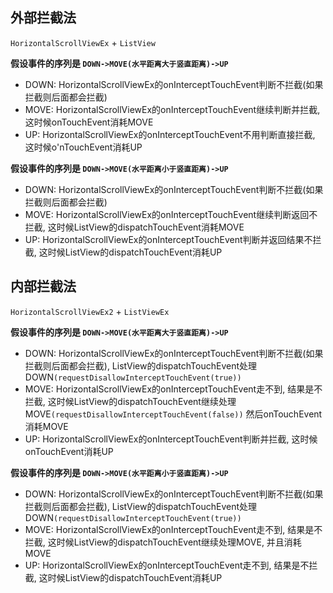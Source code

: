 ## 外部拦截法

`HorizontalScrollViewEx` + `ListView`

**假设事件的序列是 `DOWN->MOVE(水平距离大于竖直距离)->UP`**

- DOWN: HorizontalScrollViewEx的onInterceptTouchEvent判断不拦截(如果拦截则后面都会拦截)
- MOVE: HorizontalScrollViewEx的onInterceptTouchEvent继续判断并拦截, 这时候onTouchEvent消耗MOVE
- UP: HorizontalScrollViewEx的onInterceptTouchEvent不用判断直接拦截, 这时候o'nTouchEvent消耗UP

**假设事件的序列是 `DOWN->MOVE(水平距离小于竖直距离)->UP`**

- DOWN: HorizontalScrollViewEx的onInterceptTouchEvent判断不拦截(如果拦截则后面都会拦截)
- MOVE: HorizontalScrollViewEx的onInterceptTouchEvent继续判断返回不拦截, 这时候ListView的dispatchTouchEvent消耗MOVE
- UP: HorizontalScrollViewEx的onInterceptTouchEvent判断并返回结果不拦截, 这时候ListView的dispatchTouchEvent消耗UP

## 内部拦截法

`HorizontalScrollViewEx2` + `ListViewEx`

**假设事件的序列是 `DOWN->MOVE(水平距离大于竖直距离)->UP`**

- DOWN: HorizontalScrollViewEx的onInterceptTouchEvent判断不拦截(如果拦截则后面都会拦截), 
ListView的dispatchTouchEvent处理DOWN`(requestDisallowInterceptTouchEvent(true))`
- MOVE: HorizontalScrollViewEx的onInterceptTouchEvent走不到, 结果是不拦截, 
这时候ListView的dispatchTouchEvent继续处理MOVE`(requestDisallowInterceptTouchEvent(false))`
然后onTouchEvent消耗MOVE
- UP: HorizontalScrollViewEx的onInterceptTouchEvent判断并拦截, 这时候onTouchEvent消耗UP

**假设事件的序列是 `DOWN->MOVE(水平距离小于竖直距离)->UP`**

- DOWN: HorizontalScrollViewEx的onInterceptTouchEvent判断不拦截(如果拦截则后面都会拦截),
ListView的dispatchTouchEvent处理DOWN`(requestDisallowInterceptTouchEvent(true))`
- MOVE: HorizontalScrollViewEx的onInterceptTouchEvent走不到, 结果是不拦截, 这时候ListView的dispatchTouchEvent继续处理MOVE, 并且消耗MOVE
- UP: HorizontalScrollViewEx的onInterceptTouchEvent走不到, 结果是不拦截, 这时候ListView的dispatchTouchEvent消耗UP
